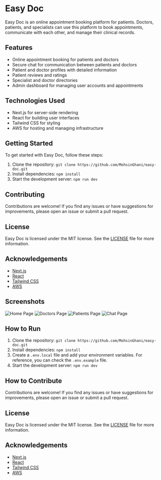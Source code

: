 # Easy Doc

Easy Doc is an online appointment booking platform for patients. Doctors, patients, and specialists can use this platform to book appointments, communicate with each other, and manage their clinical records.

## Features

- Online appointment booking for patients and doctors
- Secure chat for communication between patients and doctors
- Patient and doctor profiles with detailed information
- Patient reviews and ratings
- Specialist and doctor directories
- Admin dashboard for managing user accounts and appointments

## Technologies Used

- Next.js for server-side rendering
- React for building user interfaces
- Tailwind CSS for styling
- AWS for hosting and managing infrastructure

## Getting Started

To get started with Easy Doc, follow these steps:

1. Clone the repository: `git clone https://github.com/MohsinGhani/easy-doc.git`
2. Install dependencies: `npm install`
3. Start the development server: `npm run dev`

## Contributing

Contributions are welcome! If you find any issues or have suggestions for improvements, please open an issue or submit a pull request.

## License

Easy Doc is licensed under the MIT license. See the [LICENSE](LICENSE) file for more information.

## Acknowledgements

- [Next.js](https://nextjs.org/)
- [React](https://reactjs.org/)
- [Tailwind CSS](https://tailwindcss.com/)
- [AWS](https://aws.amazon.com/)

## Screenshots

![Home Page](public/screenshots/home-page.png)
![Doctors Page](public/screenshots/doctors-page.png)
![Patients Page](public/screenshots/patients-page.png)
![Chat Page](public/screenshots/chat-page.png)

## How to Run

1. Clone the repository: `git clone https://github.com/MohsinGhani/easy-doc.git`
2. Install dependencies: `npm install`
3. Create a `.env.local` file and add your environment variables. For reference, you can check the `.env.example` file.
4. Start the development server: `npm run dev`

## How to Contribute

Contributions are welcome! If you find any issues or have suggestions for improvements, please open an issue or submit a pull request.

## License

Easy Doc is licensed under the MIT license. See the [LICENSE](LICENSE) file for more information.

## Acknowledgements

- [Next.js](https://nextjs.org/)
- [React](https://reactjs.org/)
- [Tailwind CSS](https://tailwindcss.com/)
- [AWS](https://aws.amazon.com/)

